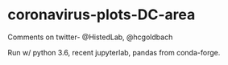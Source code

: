 # coronavirus-plots-DC-area

Comments on twitter- @HistedLab, @hcgoldbach

Run w/ python 3.6, recent jupyterlab, pandas from conda-forge.


